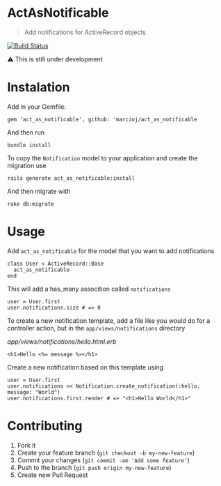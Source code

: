 # ActAsNotificable
> Add notifications for ActiveRecord objects

[![Build Status][travis_badge]][travis]

:warning: This is still under development

# Instalation

Add in your Gemfile:

`gem 'act_as_notificable', github: 'marcioj/act_as_notificable`

And then run

`bundle install`

To copy the `Notification` model to your application and create the migration use

`rails generate act_as_notificable:install`

And then migrate with

`rake db:migrate`

# Usage

Add `act_as_notificable` for the model that you want to add notifications

```
class User < ActiveRecord::Base
  act_as_notificable
end
```

This will add a has_many assocition called `notifications`

```
user = User.first
user.notifications.size # => 0
```

To create a new notification template, add a file like you would do for a controller action, but in the `app/views/notifications` directory

*app/views/notifications/hello.html.erb*
```
<h1>Hello <%= message %></h1>
```

Create a new notification based on this template using
```
user = User.first
user.notifications << Notification.create_notification(:hello, message: "World")
user.notifications.first.render # => "<h1>Hello World</h1>"
```

# Contributing

1. Fork it
2. Create your feature branch (`git checkout -b my-new-feature`)
3. Commit your changes (`git commit -am 'Add some feature'`)
4. Push to the branch (`git push origin my-new-feature`)
5. Create new Pull Request

[travis]: https://travis-ci.org/marcioj/act_as_notificable
[travis_badge]: https://travis-ci.org/marcioj/act_as_notificable.svg?branch=master
